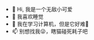 - 👋 Hi, 我是一个无敌小可爱
- 👀 我喜欢睡觉
- 🌱 我在学习计算机，但是它好难🤯
- 📫 别想找我😜，瞎猫碰死耗子吧

<!---
3401709906/3401709906 is a ✨ special ✨ repository because its `README.md` (this file) appears on your GitHub profile.
You can click the Preview link to take a look at your changes.
--->
